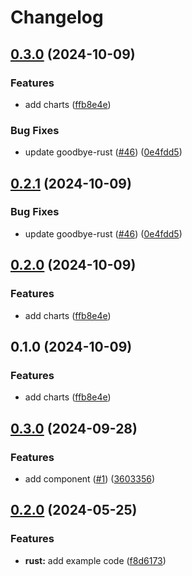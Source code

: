 # Changelog

## [0.3.0](https://github.com/aajimal/release-please-monorepo/compare/goodbye_rust-v0.2.1...goodbye_rust@v0.3.0) (2024-10-09)


### Features

* add charts ([ffb8e4e](https://github.com/aajimal/release-please-monorepo/commit/ffb8e4ec9faa4d8d168d9407047e9d1d14a4c6d2))


### Bug Fixes

* update goodbye-rust ([#46](https://github.com/aajimal/release-please-monorepo/issues/46)) ([0e4fdd5](https://github.com/aajimal/release-please-monorepo/commit/0e4fdd596d603f370ac7763a321403a01ed1b454))

## [0.2.1](https://github.com/aajimal/release-please-monorepo/compare/goodbye_rust@v0.2.0...goodbye_rust@v0.2.1) (2024-10-09)


### Bug Fixes

* update goodbye-rust ([#46](https://github.com/aajimal/release-please-monorepo/issues/46)) ([0e4fdd5](https://github.com/aajimal/release-please-monorepo/commit/0e4fdd596d603f370ac7763a321403a01ed1b454))

## [0.2.0](https://github.com/aajimal/release-please-monorepo/compare/goodbye_rust-v0.1.0...goodbye_rust@v0.2.0) (2024-10-09)


### Features

* add charts ([ffb8e4e](https://github.com/aajimal/release-please-monorepo/commit/ffb8e4ec9faa4d8d168d9407047e9d1d14a4c6d2))

## 0.1.0 (2024-10-09)


### Features

* add charts ([ffb8e4e](https://github.com/aajimal/release-please-monorepo/commit/ffb8e4ec9faa4d8d168d9407047e9d1d14a4c6d2))

## [0.3.0](https://github.com/astriaorg/release-please-monorepo/compare/goodbye_rust-v0.2.0...goodbye_rust@v0.3.0) (2024-09-28)


### Features

* add component ([#1](https://github.com/astriaorg/release-please-monorepo/issues/1)) ([3603356](https://github.com/astriaorg/release-please-monorepo/commit/3603356f99349ed729f63c856014f95a7f754d4f))

## [0.2.0](https://github.com/amarjanica/release-please-monorepo-example/compare/hello_rust-v0.1.0...hello_rust@v0.2.0) (2024-05-25)


### Features

* **rust:** add example code ([f8d6173](https://github.com/amarjanica/release-please-monorepo-example/commit/f8d61736e63e4c1baf1d881c50556fa0ba6829d0))
